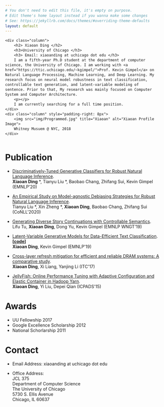 ```yaml
---
# You don't need to edit this file, it's empty on purpose.
# Edit theme's home layout instead if you wanna make some changes
# See: https://jekyllrb.com/docs/themes/#overriding-theme-defaults
layout: default 
---
```



<!-- I am a fifth-year Ph.D student at the department of computer science, the University of Chicago. I am working with [Prof. Kevin Gimpel](https://ttic.uchicago.edu/~kgimpel/) on Natural Language Processing, Machine Learning, and Deep Learning. Prior to that, My research was mainly focused on Computer System and Computer Architecture.
 -->
 
<style>
    {
        box-sizing: border-box;
    }
    /* Set additional styling options for the columns*/
    .column {
    float: left;
    width: 47%;
    }

    .row:after {
    content: "";
    display: table;
    clear: both;
    }
</style>

<div class="row">
    
    <div class="column">
        <h2> Xiaoan Ding </h2>
        <h3>University of Chicago </h3>
        <h3> Email: xiaoanding at uchicago dot edu </h3>
        I am a fifth-year Ph.D student at the department of computer science, the University of Chicago. I am working with <a href="https://ttic.uchicago.edu/~kgimpel/">Prof. Kevin Gimpel</a> on Natural Language Processing, Machine Learning, and Deep Learning. My research focus on neural model robustness in text classification, controllable text generation, and latent-variable modeling of sentence. Prior to that, My research was mainly focused on Computer System and Computer Architecture.
        <p></p>
        I am currently searching for a full time position.
    </div>
    <div class="column" style="padding-right: 8px">
        <img src="img/Programmed.jpg" title="Xiaoan" alt="Xiaoan Profile Image">
        Whitney Musuem @ NYC, 2018
    </div>
</div>


# Publication


- [Discriminatively-Tuned Generative Classifiers for Robust Natural Language Inference](http://arxiv.org/abs/2010.03760).  
**Xiaoan Ding** *, Tianyu Liu *, Baobao Chang, Zhifang Sui, Kevin Gimpel (EMNLP'20)

- [An Empirical Study on Model-agnostic Debiasing Strategies for Robust Natural Language Inference](https://arxiv.org/abs/2010.03777).<br>
    Tianyu Liu *, Xin Zheng *, **Xiaoan Ding**, Baobao Chang, Zhifang Sui (CoNLL'2020)

- [Generating Diverse Story Continuations with Controllable Semantics](https://arxiv.org/abs/1909.13434).  
Lifu Tu, **Xiaoan Ding**, Dong Yu, Kevin Gimpel (EMNLP WNGT'19)  

- [Latent-Variable Generative Models for Data-Efficient Text Classification](https://arxiv.org/abs/1910.00382).  
**[[code](https://github.com/AnnDing/Generative_classifier)]**  
**Xiaoan Ding**, Kevin Gimpel (EMNLP'19)

- [Cross-layer refresh mitigation for efficient and reliable DRAM systems: A comparative study](https://ieeexplore.ieee.org/document/8242065).  
**Xiaoan Ding**, Xi Liang, Yanjing Li (ITC'17)
   
- [JellyFish: Online Performance Tuning with Adaptive Configuration and Elastic Container in Hadoop Yarn](https://ieeexplore.ieee.org/document/7384375).  
**Xiaoan Ding**, Yi Liu, Depei Qian (ICPADS'15)


# Awards

- UU Fellowship 2017
- Google Excellence Scholarship 2012
- National Schorlarship 2011

# Contact

- Email Address: xiaoanding at uchicago dot edu

- Office Address: <br/>
   JCL 375 <br/>
   Department of Computer Science <br/>
   The University of Chicago <br/>
   5730 S. Ellis Avenue <br/>
   Chicago, IL 60637 <br/>


